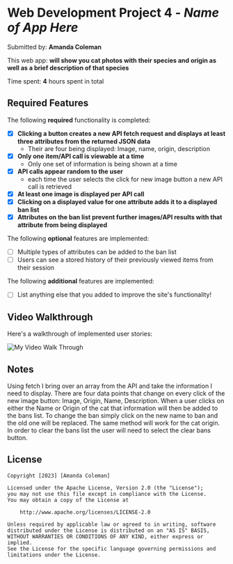 # Web Development Project 4 - *Name of App Here*

Submitted by: **Amanda Coleman**

This web app: **will show you cat photos with their species and origin as well as a brief description of that species**

Time spent: **4** hours spent in total

## Required Features

The following **required** functionality is completed:

- [x] **Clicking a button creates a new API fetch request and displays at least three attributes from the returned JSON data**
    - Their are four being displayed: Image, name, origin, description
- [x] **Only one item/API call is viewable at a time**
    - Only one set of information is being shown at a time
- [x] **API calls appear random to the user**
    - each time the user selects the click for new image button a new API call is retrieved
- [x] **At least one image is displayed per API call**
- [x] **Clicking on a displayed value for one attribute adds it to a displayed ban list**
- [x] **Attributes on the ban list prevent further images/API results with that attribute from being displayed**

The following **optional** features are implemented:

- [ ] Multiple types of attributes can be added to the ban list
- [ ] Users can see a stored history of their previously viewed items from their session

The following **additional** features are implemented:

* [ ] List anything else that you added to improve the site's functionality!

## Video Walkthrough

Here's a walkthrough of implemented user stories:

![My Video Walk Through](https://media.giphy.com/media/v1.Y2lkPTc5MGI3NjExNmJiMmE1OTY0MzA4MWFhMThiMDU3M2Q2N2I1ODA5M2ZhZjg2Y2I0NCZjdD1n/N0RYMESzXfMqROPmj5/giphy.gif)




## Notes

Using fetch I bring over an array from the API and take the information I need to display. There are four data points that change on every click of the new image button: Image, Origin, Name, Description. When a user clicks on either the Name or Origin of the cat that information will then be added to the bans list. To change the ban simply click on the new name to ban and the old one will be replaced. The same method will work for the cat origin. In order to clear the bans list the user will need to select the clear bans button.

## License

    Copyright [2023] [Amanda Coleman]

    Licensed under the Apache License, Version 2.0 (the "License");
    you may not use this file except in compliance with the License.
    You may obtain a copy of the License at

        http://www.apache.org/licenses/LICENSE-2.0

    Unless required by applicable law or agreed to in writing, software
    distributed under the License is distributed on an "AS IS" BASIS,
    WITHOUT WARRANTIES OR CONDITIONS OF ANY KIND, either express or implied.
    See the License for the specific language governing permissions and
    limitations under the License.